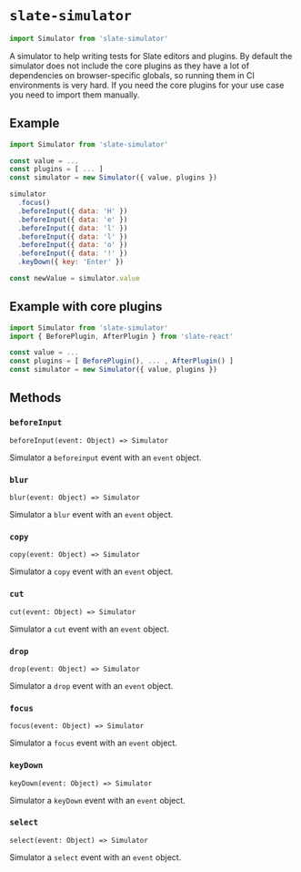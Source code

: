 
# `slate-simulator`

```js
import Simulator from 'slate-simulator'
```

A simulator to help writing tests for Slate editors and plugins. By default the simulator does not include the core plugins as they have a lot of dependencies on browser-specific globals, so running them in CI environments is very hard. If you need the core plugins for your use case you need to import them manually.


## Example

```js
import Simulator from 'slate-simulator'

const value = ...
const plugins = [ ... ]
const simulator = new Simulator({ value, plugins })

simulator
  .focus()
  .beforeInput({ data: 'H' })
  .beforeInput({ data: 'e' })
  .beforeInput({ data: 'l' })
  .beforeInput({ data: 'l' })
  .beforeInput({ data: 'o' })
  .beforeInput({ data: '!' })
  .keyDown({ key: 'Enter' })

const newValue = simulator.value
```

## Example with core plugins

```js
import Simulator from 'slate-simulator'
import { BeforePlugin, AfterPlugin } from 'slate-react'

const value = ...
const plugins = [ BeforePlugin(), ... , AfterPlugin() ]
const simulator = new Simulator({ value, plugins })
```

## Methods

### `beforeInput`
`beforeInput(event: Object) => Simulator`

Simulator a `beforeinput` event with an `event` object.

### `blur`
`blur(event: Object) => Simulator`

Simulator a `blur` event with an `event` object.

### `copy`
`copy(event: Object) => Simulator`

Simulator a `copy` event with an `event` object.

### `cut`
`cut(event: Object) => Simulator`

Simulator a `cut` event with an `event` object.

### `drop`
`drop(event: Object) => Simulator`

Simulator a `drop` event with an `event` object.

### `focus`
`focus(event: Object) => Simulator`

Simulator a `focus` event with an `event` object.

### `keyDown`
`keyDown(event: Object) => Simulator`

Simulator a `keyDown` event with an `event` object.

### `select`
`select(event: Object) => Simulator`

Simulator a `select` event with an `event` object.

